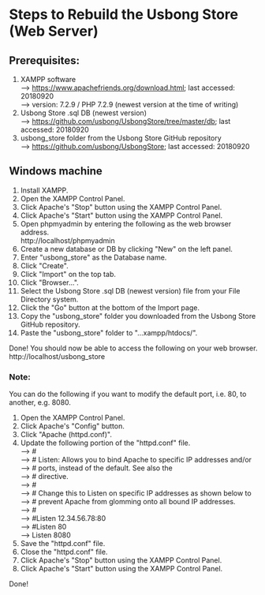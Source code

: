 # Steps to Rebuild the Usbong Store (Web Server)
## Prerequisites:
1) XAMPP software<br>
--> https://www.apachefriends.org/download.html; last accessed: 20180920<br>
--> version: 7.2.9 / PHP 7.2.9 (newest version at the time of writing)
2) Usbong Store .sql DB (newest version)<br>
--> https://github.com/usbong/UsbongStore/tree/master/db; last accessed: 20180920<br>
3) usbong_store folder from the Usbong Store GitHub repository<br>
--> https://github.com/usbong/UsbongStore; last accessed: 20180920

## Windows machine
1) Install XAMPP.
2) Open the XAMPP Control Panel.
3) Click Apache's "Stop" button using the XAMPP Control Panel.
4) Click Apache's "Start" button using the XAMPP Control Panel.
5) Open phpmyadmin by entering the following as the web browser address.<br>
http://localhost/phpmyadmin<br>
6) Create a new database or DB by clicking "New" on the left panel.
7) Enter "usbong_store" as the Database name.
8) Click "Create".
9) Click "Import" on the top tab.
10) Click "Browser...".
11) Select the Usbong Store .sql DB (newest version) file from your File Directory system.
12) Click the "Go" button at the bottom of the Import page.
13) Copy the "usbong_store" folder you downloaded from the Usbong Store GitHub repository.
14) Paste the "usbong_store" folder to "...xampp/htdocs/".

Done! You should now be able to access the following on your web browser.<br>
http://localhost/usbong_store<br>
### <b>Note:</b><br>
You can do the following if you want to modify the default port, i.e. 80, to another, e.g. 8080.

1) Open the XAMPP Control Panel.
2) Click Apache's "Config" button.
3) Click "Apache (httpd.conf)".
4) Update the following portion of the "httpd.conf" file.<br>
--> #<br>
--> # Listen: Allows you to bind Apache to specific IP addresses and/or<br>
--> # ports, instead of the default. See also the <VirtualHost><br>
--> # directive.<br>
--> #<br>
--> # Change this to Listen on specific IP addresses as shown below to<br>
--> # prevent Apache from glomming onto all bound IP addresses.<br>
--> #<br>
--> #Listen 12.34.56.78:80<br>
--> #Listen 80<br>
--> Listen 8080<br>
5) Save the "httpd.conf" file.
6) Close the "httpd.conf" file.
7) Click Apache's "Stop" button using the XAMPP Control Panel.
8) Click Apache's "Start" button using the XAMPP Control Panel.

Done!
